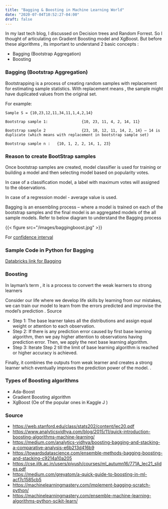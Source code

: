 ```yaml
---
title: "Bagging & Boosting in Machine Learning World"
date: "2020-07-04T10:52:27-04:00"
draft: false
---
```

In my last tech blog, I discussed on Decision trees and Random Forrest. So I thought of articulating on Gradient Boosting model and XgBoost. But before these algorithms , its important to understand 2 basic concepts :
* Bagging  (Bootstrap Aggregation)       
* Boosting

### Bagging (Bootstrap Aggregation)
Bootstrapping is a process of creating random samples with replacement for estimating sample statistics. With replacement means , the sample might have duplicated values from the original set.

For example:
```
Sample S = {10,23,12,11,34,11,1,4,2,14}

Bootstrap sample 1:               {10, 23, 11, 4, 2, 14, 11}

Bootstrap sample 2                {23, 10, 12, 11, 14, 2, 14} – 14 is duplicate (which means with replacement in bootstrap sample set)

Bootstrap sample n :   {10, 1, 2, 2, 14, 1, 23}
```

### Reason to create BootStrap samples

Once bootstrap samples are created, model classifier is used for training or building a model and then selecting model based on popularity votes.

In case of a classification model, a label with maximum votes will assigned to the observations.

In case of a regression model - average value is used.

Bagging is an ensembling process – where a model is trained on each of the bootstrap samples and the final model is an aggregated models of the all sample models.
Refer to below diagram to understand the Bagging process

{{< figure src="/images/baggingboost.jpg" >}}

For [confidence interval](http://hosted.jalt.org/test/PDF/Brown35.pdf)

### Sample Code in Python for Bagging
[Databricks link for Bagging](https://databricks-prod-cloudfront.cloud.databricks.com/public/4027ec902e239c93eaaa8714f173bcfc/2718522690254083/197903457957926/4283590658906401/latest.html)

### Boosting
In layman’s term , it is a process to convert the weak learners to strong learners

Consider our life where we develop life skills by learning from our mistakes, we can train our model to learn from the errors predicted and improvise the model’s prediction .
Source

* Step 1:  The base learner takes all the distributions and assign equal weight or attention to each observation.
* Step 2: If there is any prediction error caused by first base learning algorithm, then we pay higher attention to observations having prediction error. Then, we apply the next base learning algorithm.
* Step 3: Iterate Step 2 till the limit of base learning algorithm is reached or higher accuracy is achieved.

Finally, it combines the outputs from weak learner and creates a strong learner which eventually improves the prediction power of the model. .

### Types of Boosting algorithms

* Ada-Boost
* Gradient Boosting algorithm
* XgBoost (Oe of the popular ones in Kaggle J )

### Source

* https://web.stanford.edu/class/stats202/content/lec20.pdf     
* https://www.analyticsvidhya.com/blog/2015/11/quick-introduction-boosting-algorithms-machine-learning/     
* https://medium.com/analytics-vidhya/boosting-bagging-and-stacking-a-comparative-analysis-e6b213d416b9
* https://towardsdatascience.com/ensemble-methods-bagging-boosting-and-stacking-c9214a10a205
* https://cse.iitk.ac.in/users/piyush/courses/ml_autumn16/771A_lec21_slides.pdf
* https://medium.com/greyatom/a-quick-guide-to-boosting-in-ml-acf7c1585cb5
* https://machinelearningmastery.com/implement-bagging-scratch-python/       
* https://machinelearningmastery.com/ensemble-machine-learning-algorithms-python-scikit-learn/
